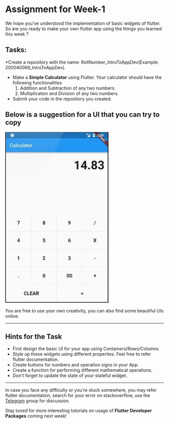 # Assignment for Week-1

We hope you've understood the implementation of basic widgets of flutter. So are you ready to make your own flutter app using the things you learned this week ? 

## Tasks:
*Create a repository with the name: RollNumber_IntroToAppDev(Example: 200040066_IntroToAppDev).
* Make a **Simple Calculator** using Flutter. Your calculator should have the following functionalities
    1. Addition and Subtraction of any two numbers.
    2. Multiplication and Division of any two numbers.
* Submit your code in the repository you created.

## Below is a suggestion for a UI that you can try to copy 

![UI1](UI1.png) 

You are free to use your own creativity, you can also find some beautiful UIs online.

-----

## Hints for the Task
* First design the basic UI for your app using Containers/Rows/Columns
* Style up these widgets using different properties. Feel free to refer flutter documentation.
* Create buttons for numbers and operation signs in your App.
* Create a function for performing different mathematical operations.
* Don't forget to update the state of your stateful widget.

-----

In case you face any difficulty or you're stuck somewhere, you may refer flutter documentation, search for your error on stackoverflow, use the [Telegram]("https://t.me/joinchat/dFVpJNj0dos3NjQ9") group for discussion.

Stay tuned for more interesting tutorials on usage of **Flutter Developer Packages** coming next week!


